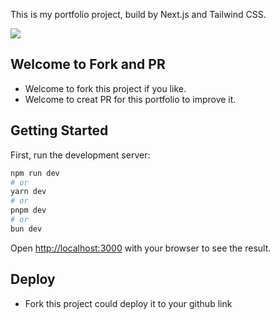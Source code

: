 

This is my portfolio project, build by Next.js and Tailwind CSS.

[<img src="https://baskvava.github.io/portfolio/portfolio-3.png">](https://baskvava.github.io/portfolio/)

## Welcome to Fork and PR

- Welcome to fork this project if you like. 
- Welcome to creat PR for this portfolio to improve it.

## Getting Started

First, run the development server:

```bash
npm run dev
# or
yarn dev
# or
pnpm dev
# or
bun dev
```

Open [http://localhost:3000](http://localhost:3000/portfolio) with your browser to see the result.

## Deploy

- Fork this project could deploy it to your github link



